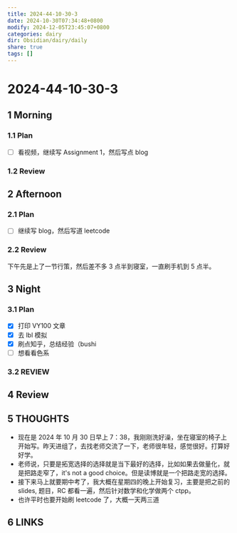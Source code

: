 ```yaml
---
title: 2024-44-10-30-3
date: 2024-10-30T07:34:48+0800
modify: 2024-12-05T23:45:07+0800
categories: dairy
dir: Obsidian/dairy/daily
share: true
tags: []
---
```


# 2024-44-10-30-3

## 1 Morning

### 1.1 Plan

- [ ] 看视频，继续写 Assignment 1，然后写点 blog

### 1.2 Review

## 2 Afternoon

### 2.1 Plan

- [ ] 继续写 blog，然后写道 leetcode

### 2.2 Review

下午先是上了一节行策，然后差不多 3 点半到寝室，一直刷手机到 5 点半。

## 3 Night

### 3.1 Plan

- [x] 打印 VY100 文章
- [x] 去 lbl 模拟
- [x] 刷点知乎，总结经验（bushi
- [ ] 想看看色系

### 3.2 REVIEW

## 4 Review

## 5 THOUGHTS

- 现在是 2024 年 10 月 30 日早上 7：38，我刚刚洗好澡，坐在寝室的椅子上开始写。昨天进组了，去找老师交流了一下，老师很年轻，感觉很好。打算好好学。
- 老师说，只要是拓宽选择的选择就是当下最好的选择，比如如果去做量化，就是把路走窄了，it's not a good choice。但是读博就是一个把路走宽的选择。
- 接下来马上就要期中考了，我大概在星期四的晚上开始复习，主要是把之前的slides, 题目，RC 都看一遍，然后针对数学和化学做两个 ctpp。
- 也许平时也要开始刷 leetcode 了，大概一天两三道

## 6 LINKS